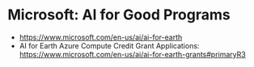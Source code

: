 
# Microsoft: AI for Good Programs

- https://www.microsoft.com/en-us/ai/ai-for-earth
- AI for Earth Azure Compute Credit Grant Applications: https://www.microsoft.com/en-us/ai/ai-for-earth-grants#primaryR3

